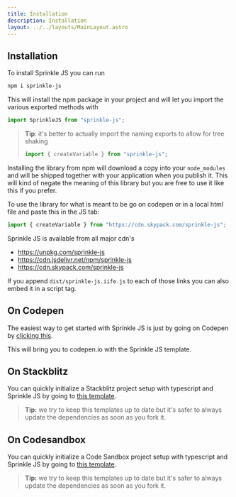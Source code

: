 ```yaml
---
title: Installation
description: Installation
layout: ../../layouts/MainLayout.astro
---
```


## Installation
To install Sprinkle JS you can run
```bash
npm i sprinkle-js
```
This will install the npm package in your project and will let you import the various exported methods with
```typescript
import SprinkleJS from "sprinkle-js";
```
>**Tip**: it's better to actually import the naming exports to allow for tree shaking
>```typescript
>import { createVariable } from "sprinkle-js";
>```

Installing the library from npm will download a copy into your `node_modules` and will be shipped together with your application when you publish it. This will kind of negate the meaning of this library but you are free to use it like this if you prefer.

To use the library for what is meant to be go on codepen or in a local html file and paste this in the JS tab:
```javascript
import { createVariable } from "https://cdn.skypack.com/sprinkle-js";
```

Sprinkle JS is available from all major cdn's

- https://unpkg.com/sprinkle-js
- https://cdn.jsdelivr.net/npm/sprinkle-js
- https://cdn.skypack.com/sprinkle-js

If you append `dist/sprinkle-js.iife.js` to each of those links you can also embed it in a script tag.

## On Codepen

The easiest way to get started with Sprinkle JS is just by going on Codepen by <a href="https://codepen.io/pen?template=KKoQLRg" target="_blank">clicking this</a>.

This will bring you to codepen.io with the Sprinkle JS template.

## On Stackblitz

You can quickly initialize a Stackblitz project setup with typescript and Sprinkle JS by going to <a href="https://stackblitz.com/edit/sprinkle-js-template" target="_blank">this template</a>.

> **Tip:** we try to keep this templates up to date but it's safer to always update the dependencies as soon as you fork it.

## On Codesandbox

You can quickly initialize a Code Sandbox project setup with typescript and Sprinkle JS by going to <a href="https://codesandbox.io/s/sprinkle-js-typescript-rg0j4k" target="_blank">this template</a>.

> **Tip:** we try to keep this templates up to date but it's safer to always update the dependencies as soon as you fork it.